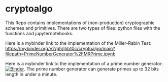 # cryptoalgo
This Repo contains implementations of (non-production) cryptographic schemes and primitives. There are two types of files: python files with the functions and jupyternotebooks. 

Here is a mybinder link to the implementation of the Miller-Rabin Test: https://mybinder.org/v2/gh/jhb10c/cryptoalgo/main?filepath=PrimeNumberGenerator%2FMRPrime.ipynb

Here is a mybinder link to the implementation of a prime number generator: [![Binder](https://mybinder.org/badge_logo.svg)](https://mybinder.org/v2/gh/jhb10c/cryptoalgo/main?filepath=PrimeNumberGenerator%2FPrimeNumberGenerator.ipynb). The prime number generator can generate primes up to 32 bits length in under a minute. 

